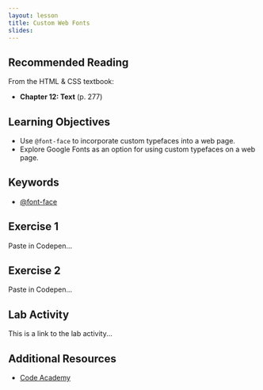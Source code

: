 ```yaml
---
layout: lesson
title: Custom Web Fonts
slides:
---
```


## Recommended Reading

From the HTML & CSS textbook:

- **Chapter 12: Text** (p. 277)

## Learning Objectives

- Use `@font-face` to incorporate custom typefaces into a web page.
- Explore Google Fonts as an option for using custom typefaces on a web page.

## Keywords

- [@font-face](https://developer.mozilla.org/en-US/docs/Web/CSS/@font-face)

## Exercise 1

Paste in Codepen...

## Exercise 2

Paste in Codepen...

## Lab Activity

This is a link to the lab activity...

## Additional Resources

- [Code Academy](http://www.codecademy.com/learn)
